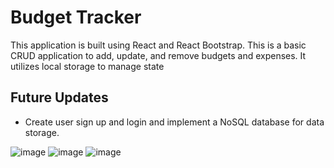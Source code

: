 # Budget Tracker

This application is built using React and React Bootstrap. This is a basic CRUD application to add, update, and remove budgets and expenses. It utilizes local storage to manage state

## Future Updates

- Create user sign up and login and implement a NoSQL database for data storage.


![image](https://user-images.githubusercontent.com/25352227/151234012-93806c44-ddd8-449e-aa2a-cb5d75c96789.png)
![image](https://user-images.githubusercontent.com/25352227/151234048-12ef1239-b9da-49b1-8779-93fa6a0a3065.png)
![image](https://user-images.githubusercontent.com/25352227/151234069-2d410b7b-9687-4a32-8c90-825eb837ddc8.png)


